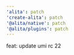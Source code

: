 ```yaml
---
'alita': patch
'create-alita': patch
'@alita/native': patch
'@alita/plugins': patch
---
```


feat: update umi rc 22
